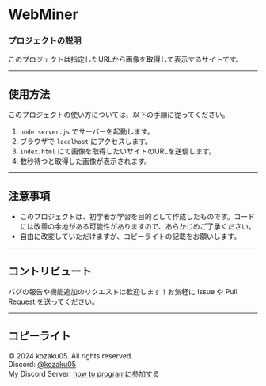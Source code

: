 # WebMiner

### プロジェクトの説明
このプロジェクトは指定したURLから画像を取得して表示するサイトです。

---

## 使用方法
このプロジェクトの使い方については、以下の手順に従ってください。

1. `node server.js` でサーバーを起動します。
2. ブラウザで `localhost` にアクセスします。
3. `index.html` にて画像を取得したいサイトのURLを送信します。
4. 数秒待つと取得した画像が表示されます。

---

## 注意事項
- このプロジェクトは、初学者が学習を目的として作成したものです。コードには改善の余地がある可能性がありますので、あらかじめご了承ください。
- 自由に改変していただけますが、コピーライトの記載をお願いします。

---

## コントリビュート
バグの報告や機能追加のリクエストは歓迎します！お気軽に Issue や Pull Request を送ってください。

---

## コピーライト
© 2024 kozaku05. All rights reserved.  
Discord: [@kozaku05](https://discord.com/users/962165673742717014)  
My Discord Server: [how to programに参加する](https://discord.gg/tfyqW3CNZh)
